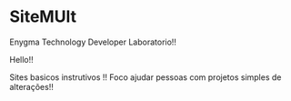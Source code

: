 # SiteMUlt

Enygma Technology Developer Laboratorio!!

Hello!!

Sites basicos instrutivos !!
Foco ajudar pessoas com projetos simples de alterações!!
